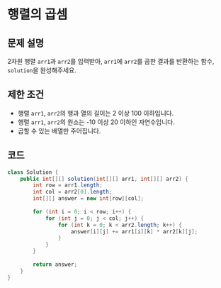 # 행렬의 곱셈

## 문제 설명
2차원 행렬 `arr1`과 `arr2`를 입력받아, `arr1`에 `arr2`를 곱한 결과를 반환하는 함수, `solution`을 완성해주세요.

## 제한 조건
- 행렬 `arr1`, `arr2`의 행과 열의 길이는 2 이상 100 이하입니다.
- 행렬 `arr1`, `arr2`의 원소는 -10 이상 20 이하인 자연수입니다.
- 곱할 수 있는 배열만 주어집니다.

## 코드
```java
class Solution {
    public int[][] solution(int[][] arr1, int[][] arr2) {
        int row = arr1.length;
        int col = arr2[0].length;
        int[][] answer = new int[row][col];
        
        for (int i = 0; i < row; i++) {
            for (int j = 0; j < col; j++) {
                for (int k = 0; k < arr2.length; k++) {
                    answer[i][j] += arr1[i][k] * arr2[k][j];
                }
            }
        }
        
        return answer;
    }
}
```